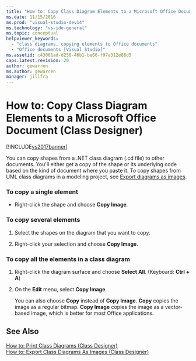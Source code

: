 ```yaml
---
title: "How to: Copy Class Diagram Elements to a Microsoft Office Document (Class Designer) | Microsoft Docs"
ms.date: 11/15/2016
ms.prod: "visual-studio-dev14"
ms.technology: "vs-ide-general"
ms.topic: conceptual
helpviewer_keywords: 
  - "class diagrams, copying elements to Office documents"
  - "Office documents [Visual Studio]"
ms.assetid: c43061ad-d258-46b1-be66-f97a312e86d5
caps.latest.revision: 20
author: gewarren
ms.author: gewarren
manager: jillfra
---
```

# How to: Copy Class Diagram Elements to a Microsoft Office Document (Class Designer)
[!INCLUDE[vs2017banner](../includes/vs2017banner.md)]

You can copy shapes from a .NET class diagram (.cd file) to other documents. You'll either get a copy of the shape or its underlying code based on the kind of document where you paste it. To copy shapes from UML class diagrams in a modeling project, see [Export diagrams as images](../modeling/export-diagrams-as-images.md).  
  
### To copy a single element  
  
-   Right-click the shape and choose **Copy Image**.  
  
### To copy several elements  
  
1. Select the shapes on the diagram that you want to copy.  
  
2. Right-click your selection and choose **Copy Image**.  
  
### To copy all the elements in a class diagram  
  
1. Right-click the diagram surface and choose **Select All**. (Keyboard: **Ctrl + A**)  
  
2. On the **Edit** menu, select **Copy Image**.  
  
   You can also choose **Copy** instead of **Copy Image**. **Copy** copies the image as a regular bitmap. **Copy Image** copies the image as a vector-based image, which is better for most Office applications.  
  
## See Also  
 [How to: Print Class Diagrams (Class Designer)](../ide/how-to-print-class-diagrams-class-designer.md)   
 [How to: Export Class Diagrams As Images (Class Designer)](../ide/how-to-export-class-diagrams-as-images-class-designer.md)
